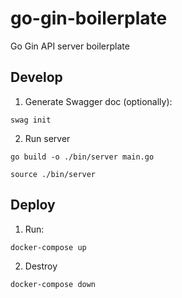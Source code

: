 # go-gin-boilerplate

Go Gin API server boilerplate

## Develop

1. Generate Swagger doc (optionally):
```shell
swag init
```

2. Run server
```shell
go build -o ./bin/server main.go

source ./bin/server 
```


## Deploy

1. Run:
```shell
docker-compose up
```

2. Destroy
```shell
docker-compose down
```
